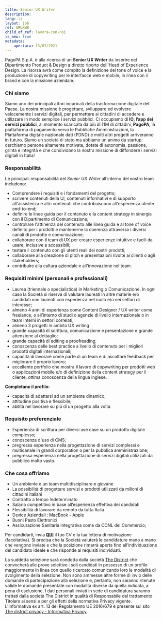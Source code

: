 ```yaml
---
title: Senior UX Writer
description:
lang: it
layout: job
ref: SRUXWR
child_of_ref: lavora-con-noi
is_new: true
metadata:
    apertura: 13/07/2021 
---
```


PagoPA S.p.A. è alla ricerca di un **Senior UX Writer** da inserire nel Dipartimento Product & Design a diretto riporto dell'Head of Experience Design. 
La risorsa avrà come compito la definizione del tone of voice e la produzione di copywriting per le interfacce web e mobile, in linea con il brand e con la missione aziendale.

### Chi siamo

Siamo uno dei principali attori incaricati della trasformazione digitale del Paese. La nostra missione è progettare, sviluppare ed evolvere velocemente i servizi digitali, per permettere ai cittadini di accedere e utilizzare in modo semplice i servizi pubblici.
Ci occupiamo di **IO, l’app dei servizi pubblici**, al momento scaricata da più di 11M di cittadini, **PagoPA**, la piattaforma di pagamento verso le Pubbliche Amministrazioni, la Piattaforma digitale nazionale dati (PDND) e molti altri progetti arriveranno in futuro.
Siamo un società di stato ma abbiamo un animo da startup: cerchiamo persone altamente motivate, dotate di autonomia, passione, grinta e integrità e che condividano la nostra missione di diffondere i servizi digitali in Italia!

### Responsabilità

Le principali responsabilità del _Senior UX Writer_  all’interno del nostro team includono:
- Comprendere i requisiti e i fondamenti del progetto;
- scrivere contenuti della UI, contenuti informativi e di supporto all'assistenza e altri contenuti che contribuiscono all'esperienza utente end-to-end;
- definire le linee guida per il contenuto e la content strategy in sinergia con il Dipartimento di Comunicazione;
- controllare l'attinenza del contenuto alle linea guida e al tone of voice definito per i prodotti e mantenerne la coerenza attraverso i diversi canali di prodotto e comunicazione;
- collaborare con il team di UX per creare esperienze intuitive e facili da usare, inclusive e accessibili;
- testare il contenuto con gli utenti reali dei nostri prodotti;
- collaborare alla creazione di pitch e presentazioni rivolte ai clienti o agli stakeholders;
- contribuire alla cultura aziendale e all'innovazione nel team.

### Requisiti minimi (personali e professionali)

- Laurea (triennale o specialistica) in Marketing o Comunicazione. In ogni caso la Società si riserva di valutare laureati in altre materie e/o candidati non laureati con esperienza nel ruolo e/o nei settori di interesse;
- almeno 4 anni di esperienza come Content Designer / UX writer come freelance, o all’interno di studi o agenzie di livello internazionale o in team interni in settori correlati;
- almeno 3 progetti in ambito UX writing 
- grande capacità di scrittura, comunicazione e presentazione e grande attenzione al dettaglio;
- grande capacità di editing e proofreading; 
- conoscenza delle best practice a livello di contenuto per i migliori prodotti digitali internazionali;
- capacità di lavorare come parte di un team e di ascoltare feedback per migliorare il proprio lavoro;
- eccellente portfolio che mostra il lavoro di copywriting per prodotti web o applicazioni mobile e/o di definizione della content strategy per il cliente; ottima conoscenza della lingua inglese.


**Completano il profilo:**

- capacità di adattarsi ad un ambiente dinamico;
- attitudine positiva e flessibile;
- abilità nel lavorare su più di un progetto alla volta.

### Requisito preferenziale

- Esperienza di scrittura per diversi use case su un prodotto digitale complesso;
- conoscenza d'uso di CMS;
- pregressa esperienza nella progettazione di servizi complessi e multicanale in grandi corporation o per la pubblica amministrazione;
- pregressa esperienza nella progettazione di servizi digitali utilizzati da pubblico molto vasto.

### Che cosa offriamo

- Un ambiente e un team multidisciplinare e giovane 
- La possibilità di progettare servizi e prodotti utilizzati da milioni di cittadini italiani
- Contratto a tempo Indeterminato
- Salario competitivo in base all’esperienza effettiva dei candidati
- Flessibilità di lavorare da remoto da tutta Italia
- Device Aziendali : MacBook - Apple
- Buoni Pasto Elettronici
- Assicurazione Sanitaria Integrativa come da CCNL del Commercio;

Per candidarti, invia [**QUI**](https://www.the-district.com/offerta-di-lavoro/remote/senior-ux-writer) il tuo CV e la tua lettera di motivazione (facoltativa). Si precisa che la Società valuterà le candidature mano a mano che vengono inviate e che la posizione rimarrà aperta fino all’individuazione del candidato ideale e che risponde ai requisiti individuati.
 
La suddetta selezione sarà condotta dalla società [The District](https://www.the-district.com/) che convocherà alle prove selettive i soli candidati in possesso di un profilo maggiormente in linea con quello ricercato comunicando loro le modalità di svolgimento della selezione.
Non sono ammesse altre forme di invio delle domande di partecipazione alla selezione e, pertanto, non saranno ritenute valide le domande presentate con modalità diverse da quella indicata, a pena di esclusione.
I dati personali inviati in sede di candidatura saranno trattati dalla società The District in qualità di Responsabile del trattamento Titolare ai sensi e per gli effetti della normativa Privacy vigente.
L’Informativa ex art. 13 del Regolamento UE 2016/679 è presente sul sito [The district privacy - Informativa Privacy](https://www.the-district.com/informativa-sul-trattamento-dei-dati-personali-openings-pagopa)
